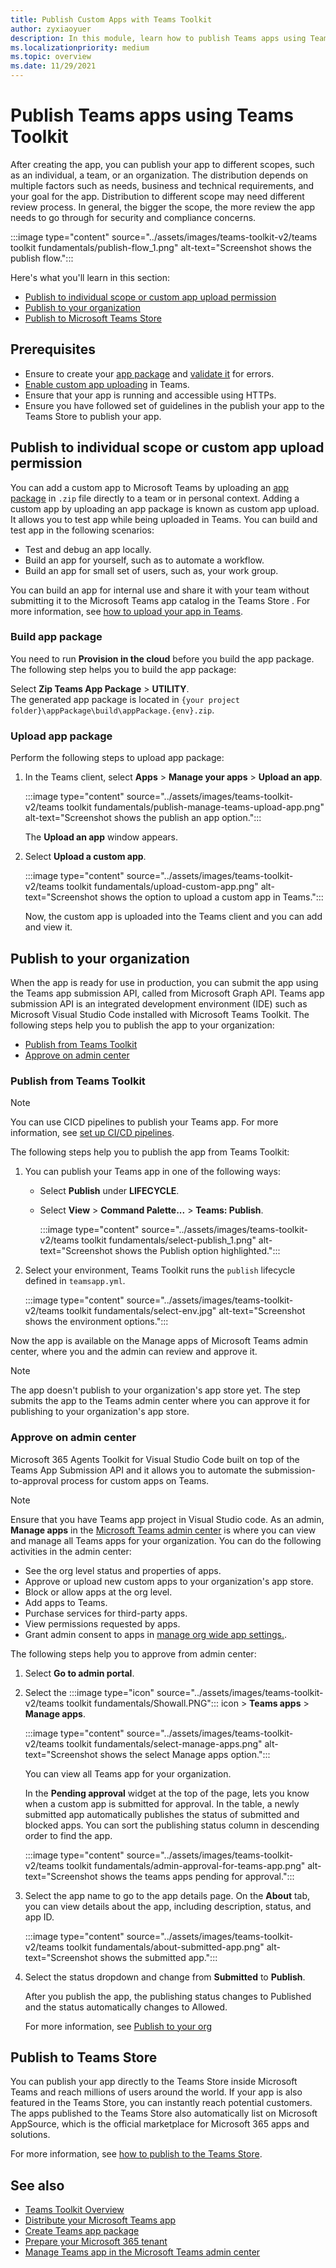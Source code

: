 ```yaml
---
title: Publish Custom Apps with Teams Toolkit
author: zyxiaoyuer
description: In this module, learn how to publish Teams apps using Teams Toolkit and publish to individual scope or custom app upload permission.
ms.localizationpriority: medium
ms.topic: overview
ms.date: 11/29/2021
---
```


# Publish Teams apps using Teams Toolkit

After creating the app, you can publish your app to different scopes, such as an individual, a team, or an organization. The distribution depends on multiple factors such as needs, business and technical requirements, and your goal for the app. Distribution to different scope may need different review process. In general, the bigger the scope, the more review the app needs to go through for security and compliance concerns.

:::image type="content" source="../assets/images/teams-toolkit-v2/teams toolkit fundamentals/publish-flow_1.png" alt-text="Screenshot shows the publish flow.":::

Here's what you'll learn in this section:

* [Publish to individual scope or custom app upload permission](#publish-to-individual-scope-or-custom-app-upload-permission)
* [Publish to your organization](#publish-to-your-organization)
* [Publish to Microsoft Teams Store](#publish-to-teams-store)

## Prerequisites

* Ensure to create your [app package](~/concepts/build-and-test/apps-package.md) and [validate it](https://dev.teams.microsoft.com/appvalidation.html) for errors.
* [Enable custom app uploading](~/concepts/build-and-test/prepare-your-o365-tenant.md#enable-custom-teams-apps-and-turn-on-custom-app-uploading) in Teams.
* Ensure that your app is running and accessible using HTTPs.
* Ensure you have followed set of guidelines in the publish your app to the Teams Store to publish your app.

## Publish to individual scope or custom app upload permission

You can add a custom app to Microsoft Teams by uploading an [app package](../concepts/build-and-test/apps-package.md) in `.zip` file directly to a team or in personal context. Adding a custom app by uploading an app package is known as custom app upload. It allows you to test app while being uploaded in Teams. You can build and test app in the following scenarios:

* Test and debug an app locally.
* Build an app for yourself, such as to automate a workflow.
* Build an app for small set of users, such as, your work group.

You can build an app for internal use and share it with your team without submitting it to the Microsoft Teams app catalog in the Teams Store . For more information, see [how to upload your app in Teams](../concepts/deploy-and-publish/apps-upload.md).

### Build app package

You need to run **Provision in the cloud** before you build the app package. The following step helps you to build the app package:

Select **Zip Teams App Package** > **UTILITY**.<br>
    The generated app package is located in `{your project folder}\appPackage\build\appPackage.{env}.zip`.

### Upload app package

Perform the following steps to upload app package:

1. In the Teams client, select **Apps** > **Manage your apps** > **Upload an app**.

   :::image type="content" source="../assets/images/teams-toolkit-v2/teams toolkit fundamentals/publish-manage-teams-upload-app.png" alt-text="Screenshot shows the publish an app option.":::

   The **Upload an app** window appears.

2. Select **Upload a custom app**.

   :::image type="content" source="../assets/images/teams-toolkit-v2/teams toolkit fundamentals/upload-custom-app.png" alt-text="Screenshot shows the option to upload a custom app in Teams.":::

   Now, the custom app is uploaded into the Teams client and you can add and view it.

## Publish to your organization

When the app is ready for use in production, you can submit the app using the Teams app submission API, called from Microsoft Graph API. Teams app submission API is an integrated development environment (IDE) such as Microsoft Visual Studio Code installed with Microsoft Teams Toolkit. The following steps help you to publish the app to your organization:

* [Publish from Teams Toolkit](#publish-from-teams-toolkit)
* [Approve on admin center](#approve-on-admin-center)

### Publish from Teams Toolkit

> [!NOTE]
> You can use CICD pipelines to publish your Teams app. For more information, see [set up CI/CD pipelines](use-CICD-template.md).

The following steps help you to publish the app from Teams Toolkit:

1. You can publish your Teams app in one of the following ways:
     * Select **Publish** under **LIFECYCLE**.
     * Select **View** > **Command Palette...** > **Teams: Publish**.

       :::image type="content" source="../assets/images/teams-toolkit-v2/teams toolkit fundamentals/select-publish_1.png" alt-text="Screenshot shows the Publish option highlighted.":::

1. Select your environment, Teams Toolkit runs the `publish` lifecycle defined in `teamsapp.yml`.

    :::image type="content" source="../assets/images/teams-toolkit-v2/teams toolkit fundamentals/select-env.jpg" alt-text="Screenshot shows the environment options.":::

Now the app is available on the Manage apps of Microsoft Teams admin center, where you and the admin can review and approve it.

> [!NOTE]
> The app doesn't publish to your organization's app store yet. The step submits the app to the Teams admin center where you can approve it for publishing to your organization's app store.

### Approve on admin center

Microsoft 365 Agents Toolkit for Visual Studio Code built on top of the Teams App Submission API and it allows you to automate the submission-to-approval process for custom apps on Teams.

  > [!NOTE]
  > Ensure that you have Teams app project in Visual Studio code. As an admin, **Manage apps** in the [Microsoft Teams admin center](https://admin.teams.microsoft.com/policies/manage-apps) is where you can view and manage all Teams apps for your organization. You can do the following activities in the admin center:
  >
  > * See the org level status and properties of apps.
  > * Approve or upload new custom apps to your organization's app store.
  > * Block or allow apps at the org level.
  > * Add apps to Teams.
  > * Purchase services for third-party apps.
  > * View permissions requested by apps.
  > * Grant admin consent to apps in [manage org wide app settings.](https://admin.teams.microsoft.com/policies/manage-apps).

The following steps help you to approve from admin center:

1. Select **Go to admin portal**.

1. Select the :::image type="icon" source="../assets/images/teams-toolkit-v2/teams toolkit fundamentals/Showall.PNG"::: icon > **Teams apps** > **Manage apps**.

   :::image type="content" source="../assets/images/teams-toolkit-v2/teams toolkit fundamentals/select-manage-apps.png" alt-text="Screenshot shows the select Manage apps option.":::

   You can view all Teams app for your organization.

   In the **Pending approval** widget at the top of the page, lets you know when a custom app is submitted for approval. In the table, a newly submitted app automatically publishes the status of submitted and blocked apps. You can sort the publishing status column in descending order to find the app.

   :::image type="content" source="../assets/images/teams-toolkit-v2/teams toolkit fundamentals/admin-approval-for-teams-app.png" alt-text="Screenshot shows the teams apps pending for approval.":::

1. Select the app name to go to the app details page. On the **About** tab, you can view details about the app, including description, status, and app ID.

   :::image type="content" source="../assets/images/teams-toolkit-v2/teams toolkit fundamentals/about-submitted-app.png" alt-text="Screenshot shows the submitted app.":::

1. Select the status dropdown and change from **Submitted** to **Publish**.

   After you publish the app, the publishing status changes to Published and the status automatically changes to Allowed.

   For more information, see [Publish to your org](/microsoftteams/manage-apps?toc=%2Fmicrosoftteams%2Fplatform%2Ftoc.json&bc=%2Fmicrosoftteams%2Fplatform%2Fbreadcrumb%2Ftoc.json)

## Publish to Teams Store

You can publish your app directly to the Teams Store inside Microsoft Teams and reach millions of users around the world. If your app is also featured in the Teams Store, you can instantly reach potential customers. The apps published to the Teams Store also automatically list on Microsoft AppSource, which is the official marketplace for Microsoft 365 apps and solutions.

For more information, see [how to publish to the Teams Store](../concepts/deploy-and-publish/appsource/publish.md#publish-your-app-to-the-teams-store).

## See also

* [Teams Toolkit Overview](teams-toolkit-fundamentals.md)
* [Distribute your Microsoft Teams app](../concepts/deploy-and-publish/apps-publish-overview.md)
* [Create Teams app package](../concepts/build-and-test/apps-package.md)
* [Prepare your Microsoft 365 tenant](../concepts/build-and-test/prepare-your-o365-tenant.md)
* [Manage Teams app in the Microsoft Teams admin center](/microsoftteams/manage-apps?toc=%2Fmicrosoftteams%2Fplatform%2Ftoc.json&bc=%2Fmicrosoftteams%2Fplatform%2Fbreadcrumb%2Ftoc.json)
